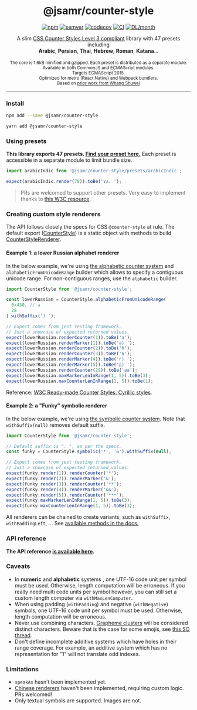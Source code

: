 <h1 align="center">@jsamr/counter-style</h1>

<p align="center">
  <a href="https://www.npmjs.com/package/@jsamr/counter-style"
    ><img
      src="https://img.shields.io/npm/v/@jsamr/counter-style"
      alt="npm"
  /></a>
  <a href="https://semver.org/spec/v2.0.0.html"
    ><img
      src="https://img.shields.io/badge/semver-2.0.0-e10079.svg"
      alt="semver"
  /></a>
  <a href="https://codecov.io/gh/jsamr/react-native-li?flag=counter-style"
    ><img
      src="https://codecov.io/gh/jsamr/react-native-li/branch/master/graph/badge.svg?flag=counter-style"
      alt="codecov"
  /></a>
  <a
    href="https://github.com/jsamr/react-native-li/actions?query=branch%3Amaster+workflow%3Acounter-style"
    ><img
      src="https://github.com/jsamr/react-native-li/workflows/counter-style/badge.svg?branch=master"
      alt="CI"
  /></a>
  <a href="https://www.npmjs.com/package/@jsamr/counter-style">
    <img
      src="https://img.shields.io/npm/dm/@jsamr/counter-style.svg"
      alt="DL/month"
    />
  </a>
</p>

<p align="center">
  A slim <a href="https://drafts.csswg.org/css-counter-styles-3">CSS Counter Styles Level 3 compliant</a> library with 47 presets including<br> <b>Arabic</b>, <b>Persian</b>, <b>Thai</b>, <b>Hebrew</b>, <b>Roman</b>, <b>Katana</b>...<br><br>
  <sup>The core is 1.6kB minified and gzipped. Each preset is distributed as a separate module.<br>
  Available in both CommonJS and ECMAScript modules. <br>
  Targets ECMAScript 2015.<br>
  Optimized for metro (React Native) and Webpack bundlers.<br>
  Based on <a href="https://github.com/beanandbean/counter-style">prior work from Whang Shuwei</a>
  </sup>
</p>

<hr/>

### Install

```sh
npm add --save @jsamr/counter-style
```

```sh
yarn add @jsamr/counter-style
```

### Using presets

**This library exports 47 presets. [Find your preset here.](./src/presets)** Each preset is accessible in a separate module to limit bundle size.

```js
import arabicIndic from '@jsamr/counter-style/presets/arabicIndic';

expect(arabicIndic.render(78)).toBe('٧٨. ');
```

> PRs are welcomed to support other presets. Very easy to implement thanks to [this W3C resource](https://www.w3.org/TR/predefined-counter-styles/).

### Creating custom style renderers

The API follows closely the specs for CSS `@counter-style` at rule. The default export ([CounterStyle](./docs/counter-style.counterstyle.md)) is a static object with methods to build [CounterStyleRenderer](./docs/counter-style.counterstylerenderer.md).

#### Example 1: a lower Russian alphabet renderer

In the
below example, we're using [the alphabetic counter system](https://www.w3.org/TR/css-counter-styles-3/#alphabetic-system) and `alphabeticFromUnicodeRange` builder which allows to specify a contiguous unicode range. For non-contiguous ranges, use the `alphabetic` builder.

```js
import CounterStyle from '@jsamr/counter-style';

const lowerRussian = CounterStyle.alphabeticFromUnicodeRange(
  0x430, // а
  28
).withSuffix(') ');

// Expect comes from jest testing framework.
// Just a showcase of expected returned values.
expect(lowerRussian.renderCounter(1)).toBe('а');
expect(lowerRussian.renderMarker(1)).toBe('а) ');
expect(lowerRussian.renderCounter(2)).toBe('б');
expect(lowerRussian.renderCounter(3)).toBe('в');
expect(lowerRussian.renderMarker(4)).toBe('г) ');
expect(lowerRussian.renderMarker(5)).toBe('д) ');
expect(lowerRussian.renderCounter(29)).toBe('аа');
expect(lowerRussian.maxMarkerLenInRange(1, 5)).toBe(3);
expect(lowerRussian.maxCounterLenInRange(1, 5)).toBe(1);
```
Reference: [W3C Ready-made Counter Styles: Cyrillic styles](https://www.w3.org/TR/predefined-counter-styles/#cyrillic-styles).
#### Example 2: a "Funky" symbolic renderer

In the
below example, we're using [the symbolic counter system](https://www.w3.org/TR/css-counter-styles-3/#symbolic-system).
Note that `withSuffix(null)` removes default suffix.

```js
import CounterStyle from '@jsamr/counter-style';

// Default suffix is ". ", as per the specs.
const funky = CounterStyle.symbolic('*', '&').withSuffix(null);

// Expect comes from jest testing framework.
// Just a showcase of expected returned values.
expect(funky.render(1)).renderCounter('*');
expect(funky.render(2)).renderMarker('&');
expect(funky.render(3)).renderCounter('**');
expect(funky.render(4)).renderMarker('&&');
expect(funky.render(5)).renderCounter('***');
expect(funky.maxMarkerLenInRange(1, 5)).toBe(3);
expect(funky.maxCounterLenInRange(1, 5)).toBe(3);
```

All renderers can be chained to create variants, such as `withSuffix`,
`withPaddingLeft`, ... See [available methods in the docs.](./docs/counter-style.counterstylerenderer.md)

### API reference

**The API reference [is available here](./docs/counter-style.md).**

### Caveats

- In **numeric** and **alphabetic** systems , one UTF-16 code unit per symbol
  must be used. Otherwise, length computation will be erroneous. If you really
  need multi code units per symbol however, you can still set a custom length
  computer via `withMaxLenComputer`.
- When using padding (`withPadding`) and negative (`withNegative`) symbols, one
  UTF-16 code unit per symbol must be used. Otherwise, length computation will
  be erroneous.
- Never use combining characters. [Grapheme
  clusters](https://www.w3.org/TR/css-text-3/#grapheme-cluster) will be
  considered distinct characters. Beware that is the case for some emojis, see
  [this SO thread](https://stackoverflow.com/q/54369513/2779871).
- Don't define incomplete additive systems which have holes in their range
  coverage. For example, an additive system which has no representation for "1"
  will not translate odd indexes.

### Limitations

- `speakAs` hasn't been implemented yet.
- [Chinese renderers](https://www.w3.org/TR/css-counter-styles-3/#limited-chinese)
  haven't been implemented, requiring custom logic. PRs welcomed!
- Only textual symbols are supported. Images are not.
